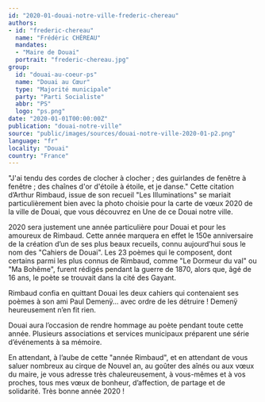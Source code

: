 ```yaml
---
id: "2020-01-douai-notre-ville-frederic-chereau"
authors:
- id: "frederic-chereau"
  name: "Frédéric CHÉREAU"
  mandates: 
  - "Maire de Douai"
  portrait: "frederic-chereau.jpg"
group:
  id: "douai-au-coeur-ps"
  name: "Douai au Cœur"
  type: "Majorité municipale"
  party: "Parti Socialiste"
  abbr: "PS"
  logo: "ps.png"
date: "2020-01-01T00:00:00Z"
publication: "douai-notre-ville"
source: "public/images/sources/douai-notre-ville-2020-01-p2.png"
language: "fr"
locality: "Douai"
country: "France"
---
```


"J'ai tendu des cordes de clocher à clocher ; des guirlandes de fenêtre à fenêtre ; des chaînes d'or d'étoile à étoile, et je danse." Cette citation d’Arthur Rimbaud, issue de son recueil "Les Illuminations" se mariait particulièrement bien avec la photo choisie pour la carte de vœux 2020 de la ville de Douai, que vous découvrez en Une de ce Douai notre ville.

2020 sera justement une année particulière pour Douai et pour les amoureux de Rimbaud. Cette année marquera en effet le 150e anniversaire de la création d’un de ses plus beaux recueils, connu aujourd’hui sous le nom des "Cahiers de Douai". Les 23 poèmes qui le composent, dont certains parmi les plus connus de Rimbaud, comme "Le Dormeur du val" ou "Ma Bohême", furent rédigés pendant la guerre de 1870, alors que, âgé de 16 ans, le poète se trouvait dans la cité des Gayant.

Rimbaud confia en quittant Douai les deux cahiers qui contenaient ses poèmes à son ami Paul Demenÿ… avec ordre de les détruire ! Demenÿ heureusement n’en fit rien.

Douai aura l’occasion de rendre hommage au poète pendant toute cette année. Plusieurs associations et services municipaux préparent une série d’événements à sa mémoire.

En attendant, à l’aube de cette "année Rimbaud", et en attendant de vous saluer nombreux au cirque de Nouvel an, au goûter des aînés ou aux vœux du maire, je vous adresse très chaleureusement, à vous-mêmes et à vos proches, tous mes vœux de bonheur, d’affection, de partage et de solidarité. Très bonne année 2020 !
